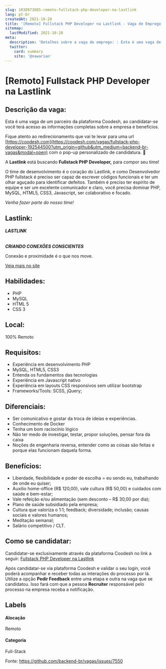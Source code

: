 ```yaml
---
slug: 1038973885-remoto-fullstack-php-developer-na-lastlink
lang: pt-br
createdAt: 2021-10-28
title: '[Remoto] Fullstack PHP Developer na Lastlink - Vaga de Emprego'
sitemap:
  lastModified: 2021-10-28
meta:
  description: 'Detalhes sobre a vaga de emprego: : Esta é uma vaga de um parceiro da plataforma Coodesh, ao candidatar-se você terá acesso as informações completas sobre a empresa e benefícios.  Fique atento ao redirecionamento que vai te levar para uma url [https://coodesh.com](https://coodesh.com/vagas/fullstack-php-developer-192544500?utm_origin=github&utm_medium=backend-br-vagas&modal=open) com o pop-up personalizado de candidatura. 👋 <p>A <strong>Lastlink</strong> está buscando <strong>Fullstack PHP Developer,</strong> para compor seu time!</p> <p>O time de desenvolvimento é o coração do Lastlink, e como Desenvolvedor PHP fullstack é preciso ser capaz de escrever códigos funcionais e ter um olhar aguçado para identificar defeitos. Também é preciso ter espírito de equipe e ser um excelente comunicador e claro, você precisa dominar PHP, MySQL, HTML5, CSS3, Javascript, ser colaborativo e focado.</p> <p><em>Venha fazer parte do nosso time!</em></p> <p></p>'
  twitter:
    card: summary
    site: '@nawarian'
---
```


# [Remoto] Fullstack PHP Developer na Lastlink

## Descrição da vaga: 
Esta é uma vaga de um parceiro da plataforma Coodesh, ao candidatar-se você terá acesso as informações completas sobre a empresa e benefícios.


Fique atento ao redirecionamento que vai te levar para uma url [https://coodesh.com](https://coodesh.com/vagas/fullstack-php-developer-192544500?utm_origin=github&utm_medium=backend-br-vagas&modal=open) com o pop-up personalizado de candidatura. 👋
<p>A <strong>Lastlink</strong> está buscando <strong>Fullstack PHP Developer,</strong> para compor seu time!</p>
<p>O time de desenvolvimento é o coração do Lastlink, e como Desenvolvedor PHP fullstack é preciso ser capaz de escrever códigos funcionais e ter um olhar aguçado para identificar defeitos. Também é preciso ter espírito de equipe e ser um excelente comunicador e claro, você precisa dominar PHP, MySQL, HTML5, CSS3, Javascript, ser colaborativo e focado.</p>
<p><em>Venha fazer parte do nosso time!</em></p>
<p></p>

## Lastlink: 
 <h6><strong>LASTLINK</strong></h6>
<p><strong><em>CRIANDO CONEXÕES CONSCIENTES</em></strong></p>
<p>Conexão e proximidade é o que nos move.</p><a href='https://coodesh.com/empresas/lastlink'>Veja mais no site</a>

 ## Habilidades: 
 - PHP 
- MySQL 
- HTML 5 
- CSS 3
## Local: 
 100% Remoto
## Requisitos: 
 - Experiência em desenvolvimento PHP 
- MySQL, HTML5, CSS3 
- Entenda os fundamentos das tecnologias 
- Experiência em Javascript nativo 
- Experiência em layouts CSS responsivos sem utilizar bootstrap 
- Frameworks/Tools: SCSS, jQuery;
## Diferenciais: 
 - Ser comunicativo e gostar da troca de ideias e experiências. 
- Conhecimento de Docker 
- Tenha um bom raciocínio lógico 
- Não ter medo de investigar, testar, propor soluções, pensar fora da caixa 
- Noções de engenharia reversa, entender como as coisas são feitas e porque elas funcionam daquela forma.
## Benefícios: 
 - Liberdade, flexibilidade e poder de escolha = eu sendo eu, trabalhando de onde eu quiser; 
- Auxilio home-office (R$ 120,00), vale cultura (R$ 50,00) e cuidados com saúde e bem-estar;  
- Vale refeição e/ou alimentação (sem desconto – R$ 30,00 por dia); 
- Plano de saúde subsidiado pela empresa; 
- Cultura que valoriza o 1:1; feedback; diversidade; inclusão; causas sociais e valores humanos; 
- Meditação semanal; 
- Salário competitivo / CLT.
## Como se candidatar:
Candidatar-se exclusivamente através da plataforma Coodesh no link a seguir: [Fullstack PHP Developer na Lastlink](https://coodesh.com/vagas/fullstack-php-developer-192544500?utm_origin=github&utm_medium=backend-br-vagas&modal=open)


Após candidatar-se via plataforma Coodesh e validar o seu login, você poderá acompanhar e receber todas as interações do processo por lá. Utilize a opção **Pedir Feedback** entre uma etapa e outra na vaga que se candidatou. Isso fará com que a pessoa **Recruiter** responsável pelo processo na empresa receba a notificação.
## Labels
#### Alocação
Remoto
#### Categoria
Full-Stack

Fonte: https://github.com/backend-br/vagas/issues/7550